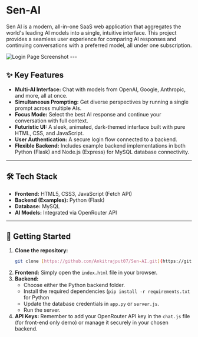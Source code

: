 # Sen-AI
Sen AI is a modern, all-in-one SaaS web application that aggregates the world's leading AI models into a single, intuitive interface. This project provides a seamless user experience for comparing AI responses and continuing conversations with a preferred model, all under one subscription.

![Login Page Screenshot](https-i-imgur-com-uQd8Sg0.png) ---

## ✨ Key Features

- **Multi-AI Interface:** Chat with models from OpenAI, Google, Anthropic, and more, all at once.
- **Simultaneous Prompting:** Get diverse perspectives by running a single prompt across multiple AIs.
- **Focus Mode:** Select the best AI response and continue your conversation with full context.
- **Futuristic UI:** A sleek, animated, dark-themed interface built with pure HTML, CSS, and JavaScript.
- **User Authentication:** A secure login flow connected to a backend.
- **Flexible Backend:** Includes example backend implementations in both Python (Flask) and Node.js (Express) for MySQL database connectivity.

---

## 🛠️ Tech Stack

- **Frontend:** HTML5, CSS3, JavaScript (Fetch API)
- **Backend (Examples):** Python (Flask)
- **Database:** MySQL
- **AI Models:** Integrated via OpenRouter API

---

## 🚀 Getting Started

1.  **Clone the repository:**
    ```bash
    git clone [https://github.com/Ankitrajput07/Sen-AI.git](https://github.com/Ankitrajput07/Sen-AI.git)
    ```
2.  **Frontend:** Simply open the `index.html` file in your browser.
3.  **Backend:**
    - Choose either the Python backend folder.
    - Install the required dependencies (`pip install -r requirements.txt` for Python 
    - Update the database credentials in `app.py` or `server.js`.
    - Run the server.
4.  **API Keys:** Remember to add your OpenRouter API key in the `chat.js` file (for front-end only demo) or manage it securely in your chosen backend.







